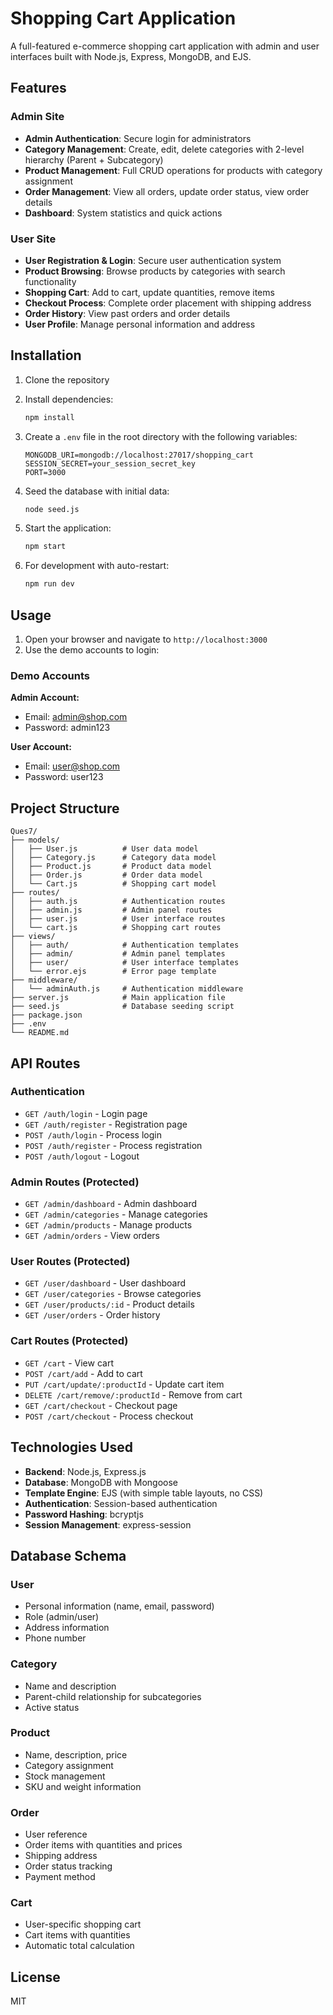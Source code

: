 # Shopping Cart Application

A full-featured e-commerce shopping cart application with admin and user interfaces built with Node.js, Express, MongoDB, and EJS.

## Features

### Admin Site
- **Admin Authentication**: Secure login for administrators
- **Category Management**: Create, edit, delete categories with 2-level hierarchy (Parent + Subcategory)
- **Product Management**: Full CRUD operations for products with category assignment
- **Order Management**: View all orders, update order status, view order details
- **Dashboard**: System statistics and quick actions

### User Site
- **User Registration & Login**: Secure user authentication system
- **Product Browsing**: Browse products by categories with search functionality
- **Shopping Cart**: Add to cart, update quantities, remove items
- **Checkout Process**: Complete order placement with shipping address
- **Order History**: View past orders and order details
- **User Profile**: Manage personal information and address

## Installation

1. Clone the repository
2. Install dependencies:
   ```bash
   npm install
   ```

3. Create a `.env` file in the root directory with the following variables:
   ```
   MONGODB_URI=mongodb://localhost:27017/shopping_cart
   SESSION_SECRET=your_session_secret_key
   PORT=3000
   ```

4. Seed the database with initial data:
   ```bash
   node seed.js
   ```

5. Start the application:
   ```bash
   npm start
   ```

6. For development with auto-restart:
   ```bash
   npm run dev
   ```

## Usage

1. Open your browser and navigate to `http://localhost:3000`
2. Use the demo accounts to login:

### Demo Accounts
**Admin Account:**
- Email: admin@shop.com
- Password: admin123

**User Account:**
- Email: user@shop.com
- Password: user123

## Project Structure

```
Ques7/
├── models/
│   ├── User.js          # User data model
│   ├── Category.js      # Category data model
│   ├── Product.js       # Product data model
│   ├── Order.js         # Order data model
│   └── Cart.js          # Shopping cart model
├── routes/
│   ├── auth.js          # Authentication routes
│   ├── admin.js         # Admin panel routes
│   ├── user.js          # User interface routes
│   └── cart.js          # Shopping cart routes
├── views/
│   ├── auth/            # Authentication templates
│   ├── admin/           # Admin panel templates
│   ├── user/            # User interface templates
│   └── error.ejs        # Error page template
├── middleware/
│   └── adminAuth.js     # Authentication middleware
├── server.js            # Main application file
├── seed.js              # Database seeding script
├── package.json
├── .env
└── README.md
```

## API Routes

### Authentication
- `GET /auth/login` - Login page
- `GET /auth/register` - Registration page
- `POST /auth/login` - Process login
- `POST /auth/register` - Process registration
- `POST /auth/logout` - Logout

### Admin Routes (Protected)
- `GET /admin/dashboard` - Admin dashboard
- `GET /admin/categories` - Manage categories
- `GET /admin/products` - Manage products
- `GET /admin/orders` - View orders

### User Routes (Protected)
- `GET /user/dashboard` - User dashboard
- `GET /user/categories` - Browse categories
- `GET /user/products/:id` - Product details
- `GET /user/orders` - Order history

### Cart Routes (Protected)
- `GET /cart` - View cart
- `POST /cart/add` - Add to cart
- `PUT /cart/update/:productId` - Update cart item
- `DELETE /cart/remove/:productId` - Remove from cart
- `GET /cart/checkout` - Checkout page
- `POST /cart/checkout` - Process checkout

## Technologies Used

- **Backend**: Node.js, Express.js
- **Database**: MongoDB with Mongoose
- **Template Engine**: EJS (with simple table layouts, no CSS)
- **Authentication**: Session-based authentication
- **Password Hashing**: bcryptjs
- **Session Management**: express-session

## Database Schema

### User
- Personal information (name, email, password)
- Role (admin/user)
- Address information
- Phone number

### Category
- Name and description
- Parent-child relationship for subcategories
- Active status

### Product
- Name, description, price
- Category assignment
- Stock management
- SKU and weight information

### Order
- User reference
- Order items with quantities and prices
- Shipping address
- Order status tracking
- Payment method

### Cart
- User-specific shopping cart
- Cart items with quantities
- Automatic total calculation

## License

MIT
